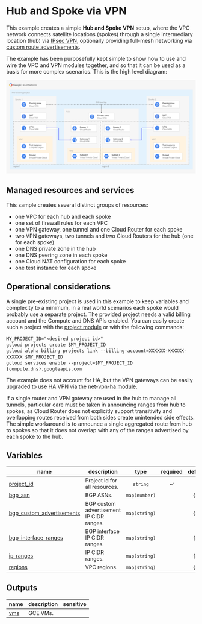 # Hub and Spoke via VPN

This example creates a simple **Hub and Spoke VPN** setup, where the VPC network connects satellite locations (spokes) through a single intermediary location (hub) via [IPsec VPN](https://cloud.google.com/vpn/docs/concepts/overview), optionally providing full-mesh networking via [custom route advertisements](https://cloud.google.com/router/docs/how-to/advertising-overview).

The example has been purposefully kept simple to show how to use and wire the VPC and VPN modules together, and so that it can be used as a basis for more complex scenarios. This is the high level diagram:

![High-level diagram](diagram.png "High-level diagram")

## Managed resources and services

This sample creates several distinct groups of resources:

- one VPC for each hub and each spoke
- one set of firewall rules for each VPC
- one VPN gateway, one tunnel and one Cloud Router for each spoke
- two VPN gateways, two tunnels and two Cloud Routers for the hub (one for each spoke)
- one DNS private zone in the hub
- one DNS peering zone in each spoke
- one Cloud NAT configuration for each spoke
- one test instance for each spoke

## Operational considerations

A single pre-existing project is used in this example to keep variables and complexity to a minimum, in a real world scenarios each spoke would probably use a separate project. The provided project needs a valid billing account and the Compute and DNS APIs enabled. You can easily create such a project  with the [project module](../../../modules/project) or with the following commands:

``` shell
MY_PROJECT_ID="<desired project id>"
gcloud projects create $MY_PROJECT_ID
gcloud alpha billing projects link --billing-account=XXXXXX-XXXXXX-XXXXXX $MY_PROJECT_ID
gcloud services enable --project=$MY_PROJECT_ID {compute,dns}.googleapis.com
```

The example does not account for HA, but the VPN gateways can be easily upgraded to use HA VPN via the [net-vpn-ha module](../../../modules/net-vpn-ha).

If a single router and VPN gateway are used in the hub to manage all tunnels, particular care must be taken in announcing ranges from hub to spokes, as Cloud Router does not explicitly support transitivity and overlapping routes received from both sides create unintended side effects. The simple workaround is to announce a single aggregated route from hub to spokes so that it does not overlap with any of the ranges advertised by each spoke to the hub.
<!-- BEGIN TFDOC -->

## Variables

| name | description | type | required | default |
|---|---|:---:|:---:|:---:|
| [project_id](variables.tf#L56) | Project id for all resources. | <code>string</code> | ✓ |  |
| [bgp_asn](variables.tf#L15) | BGP ASNs. | <code>map&#40;number&#41;</code> |  | <code title="&#123;&#10;  hub     &#61; 64513&#10;  spoke-1 &#61; 64514&#10;  spoke-2 &#61; 64515&#10;&#125;">&#123;&#8230;&#125;</code> |
| [bgp_custom_advertisements](variables.tf#L25) | BGP custom advertisement IP CIDR ranges. | <code>map&#40;string&#41;</code> |  | <code title="&#123;&#10;  hub-to-spoke-1 &#61; &#34;10.0.32.0&#47;20&#34;&#10;  hub-to-spoke-2 &#61; &#34;10.0.16.0&#47;20&#34;&#10;&#125;">&#123;&#8230;&#125;</code> |
| [bgp_interface_ranges](variables.tf#L34) | BGP interface IP CIDR ranges. | <code>map&#40;string&#41;</code> |  | <code title="&#123;&#10;  spoke-1 &#61; &#34;169.254.1.0&#47;30&#34;&#10;  spoke-2 &#61; &#34;169.254.1.4&#47;30&#34;&#10;&#125;">&#123;&#8230;&#125;</code> |
| [ip_ranges](variables.tf#L43) | IP CIDR ranges. | <code>map&#40;string&#41;</code> |  | <code title="&#123;&#10;  hub-a     &#61; &#34;10.0.0.0&#47;24&#34;&#10;  hub-b     &#61; &#34;10.0.8.0&#47;24&#34;&#10;  spoke-1-a &#61; &#34;10.0.16.0&#47;24&#34;&#10;  spoke-1-b &#61; &#34;10.0.24.0&#47;24&#34;&#10;  spoke-2-a &#61; &#34;10.0.32.0&#47;24&#34;&#10;  spoke-2-b &#61; &#34;10.0.40.0&#47;24&#34;&#10;&#125;">&#123;&#8230;&#125;</code> |
| [regions](variables.tf#L61) | VPC regions. | <code>map&#40;string&#41;</code> |  | <code title="&#123;&#10;  a &#61; &#34;europe-west1&#34;&#10;  b &#61; &#34;europe-west2&#34;&#10;&#125;">&#123;&#8230;&#125;</code> |

## Outputs

| name | description | sensitive |
|---|---|:---:|
| [vms](outputs.tf#L15) | GCE VMs. |  |

<!-- END TFDOC -->
